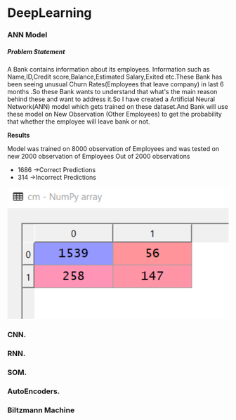 # DeepLearning

### ANN Model 

##### Problem Statement 
A Bank contains information about its employees. Information such as Name,ID,Credit score,Balance,Estimated Salary,Exited etc.These Bank has been seeing unusual Churn Rates(Employees that leave company) in last 6 months .So these Bank wants to understand that what's the main reason behind these and want to address it.So I have created a Artificial Neural Network(ANN) model which gets trained on these dataset.And Bank will use these model on New Observation (Other Employees) to get the probability that whether the employee will leave bank or not.

**Results**

Model was trained on 8000 observation of Employees and was tested on new 2000 observation of Employees
Out of 2000 observations 
- 1686 ->Correct Predictions
- 314 ->Incorrect Predictions
<img src="Artificial Neural Network - ANN/Results/ann.PNG" height="300" width="630"/>

### CNN. 

### RNN.

### SOM.

### AutoEncoders.

### Biltzmann Machine

